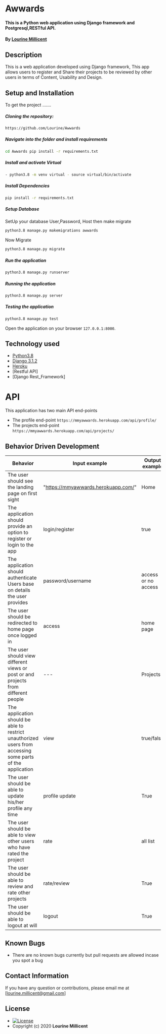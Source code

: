 # Awwards 
#### This is a Python web application using Django  framework and Postgresql,RESTful API.
#### By **[Lourine Millicent](https://github.com/Lourine)**

## Description
This is a web application developed using Django framework, This app allows users to register and Share their projects to be reviewed by other users in terms of Content, Usability and Design.


## Setup and Installation  
To get the project .......  
  
##### Cloning the repository:  
 ```bash 
 https://github.com/Lourine/Awwards
```
##### Navigate into the folder and install requirements  
 ```bash 
cd Awwards pip install -r requirements.txt 
```
##### Install and activate Virtual  
 ```bash 
- python3.8 -m venv virtual - source virtual/bin/activate  
```  
##### Install Dependencies  
 ```bash 
 pip install -r requirements.txt 
```  
 ##### Setup Database  
  SetUp your database User,Password, Host then make migrate  
 ```bash 
python3.8 manage.py makemigrations awwards
 ``` 
 Now Migrate  
 ```bash 
 python3.8 manage.py migrate 
```
##### Run the application  
 ```bash 
 python3.8 manage.py runserver 
``` 
##### Running the application  
 ```bash 
 python3.8 manage.py server 
```
##### Testing the application  
 ```bash 
 python3.8 manage.py test 
```
Open the application on your browser `127.0.0.1:8000`.  
  
  
## Technology used  
  
* [Python3.8](https://www.python.org/)  
* [Django 3.1.2](https://docs.djangoproject.com/en/3.1/)  
* [Heroku](https://heroku.com)  
* [Restful API]
* [Django Rest_Framework]
  
# API
This application has two main API end-points
* The profile end-point `https://mmyawwards.herokuapp.com/api/profile/`
* The projects end-point `https://mmyawwards.herokuapp.com/api/projects/`

## Behavior Driven Development

| __Behavior__  | __Input example__ | __Output example__ |
| ------------- | ----------------- | ------------------ |
| The user should see the landing page on first sight | "https://mmyawwards.herokuapp.com/"   | Home  |
| The application should provide an option to register or login to the app | login/register | true  |
| The application should authenticate Users base on details the user provides   | password/username |  access or no access |
| The user should be redirected to home page once logged in | access | home page |
| The user should view different views or post or and projects from different people | --- | Projects |
| The application should be able to restrict unauthorized users from accessing some parts of the application | view | true/false |
| The user should be able to update his/her profile any time | profile update | True |
| The user should be able to view other users who have rated the project | rate | all list |
| The user should be able to review and rate other projects  | rate/review | True |
| The user should be able to logout at will | logout | True |
 
## Known Bugs  
* There are no known bugs currently but pull requests are allowed incase you spot a bug  
  
## Contact Information   
If you have any question or contributions, please email me at [lourine.millicent@gmail.com]  
  
## License 

* [![License](https://img.shields.io/packagist/l/loopline-systems/closeio-api-wrapper.svg)](https://github.com/Lourine/Awwards/blob/master/LICENSE)  
* Copyright (c) 2020 **Lourine Millicent**